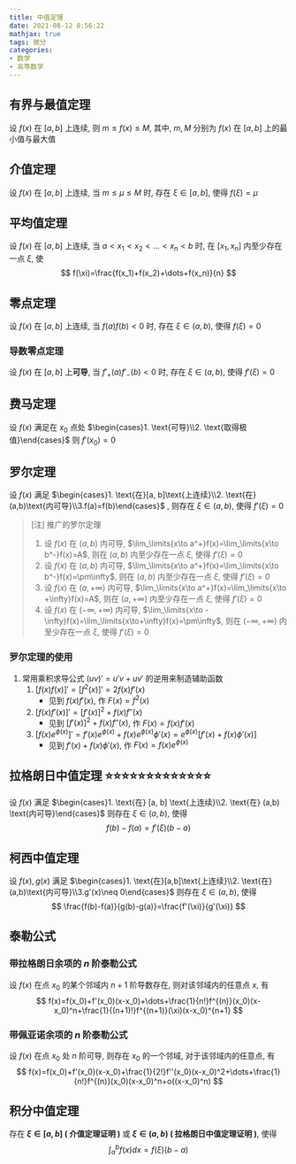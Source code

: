 ```yaml
---
title: 中值定理
date: 2021-08-12 8:56:22
mathjax: true
tags: 微分
categories: 
- 数学
- 高等数学
---
```


## 有界与最值定理

设 $f(x)$ 在 $[a, b]$ 上连续, 则 $m\leq f(x)\leq M$, 其中, $m, M$ 分别为 $f(x)$ 在 $[a, b]$ 上的最小值与最大值

## 介值定理

设 $f(x)$ 在 $[a, b]$ 上连续, 当 $m\leq\mu\leq M$ 时, 存在 $\xi\in[a,b]$, 使得 $f(\xi)=\mu$

## 平均值定理

设 $f(x)$ 在 $[a, b]$ 上连续, 当 $a<x_1<x_2<\dots<x_n<b$ 时, 在 $[x_1, x_n]$ 内至少存在一点 $\xi$, 使
$$
f(\xi)=\frac{f(x_1)+f(x_2)+\dots+f(x_n)}{n}
$$

<!-- more -->

## 零点定理

设 $f(x)$ 在 $[a, b]$ 上连续, 当 $f(a)f(b)<0$ 时, 存在 $\xi\in(a, b)$, 使得 $f(\xi)=0$

### 导数零点定理

设 $f(x)$ 在 $[a, b]$ 上**可导**, 当 $f'_+(a)f'_-(b)<0$ 时, 存在 $\xi\in(a,b)$, 使得 $f'(\xi)=0$

## 费马定理

设 $f(x)$ 满足在 $x_0$ 点处 $\begin{cases}1. \text{可导}\\2. \text{取得极值}\end{cases}$
则 $f'(x_0)=0$	

## 罗尔定理

设 $f(x)$ 满足 $\begin{cases}1. \text{在}[a, b]\text{上连续}\\2. \text{在}(a,b)\text{内可导}\\3.f(a)=f(b)\end{cases}$ , 则存在 $\xi\in (a,b)$, 使得 $f'(\xi)=0$

>[注] 推广的罗尔定理
>
>1. 设 $f(x)$ 在 $(a,b)$ 内可导, $\lim_\limits{x\to a^+}f(x)=\lim_\limits{x\to b^-}f(x)=A$, 则在 $(a, b)$ 内至少存在一点 $\xi$, 使得 $f'(\xi)=0$
>2. 设 $f(x)$ 在 $(a,b)$ 内可导, $\lim_\limits{x\to a^+}f(x)=\lim_\limits{x\to b^-}f(x)=\pm\infty$, 则在 $(a, b)$ 内至少存在一点 $\xi$, 使得 $f'(\xi)=0$
>3. 设 $f(x)$ 在 $(a,+\infty)$ 内可导, $\lim_\limits{x\to a^+}f(x)=\lim_\limits{x\to +\infty}f(x)=A$, 则在 $(a, +\infty)$ 内至少存在一点 $\xi$, 使得 $f'(\xi)=0$
>4. 设 $f(x)$ 在 $(-\infty, +\infty)$ 内可导, $\lim_\limits{x\to -\infty}f(x)=\lim_\limits{x\to+\infty}f(x)=\pm\infty$, 则在 $(-\infty, +\infty)$ 内至少存在一点 $\xi$, 使得 $f'(\xi)=0$

### 罗尔定理的使用

1. 常用乘积求导公式 $(uv)'=u'v+uv'$ 的逆用来制造辅助函数
   1. $[f(x)f(x)]'=[f^2(x)]'=2f(x)f'(x)$
      * 见到 $f(x)f'(x)$, 作 $F(x)=f^2(x)$
   2. $[f(x)f'(x)]'=[f'(x)]^2+f(x)f''(x)$
      * 见到 $[f'(x)]^2+f(x)f''(x)$, 作 $F(x)=f(x)f'(x)$
   3. $[f(x)e^{\phi(x)}]'=f'(x)e^{\phi(x)}+f(x)e^{\phi(x)}\phi'(x)=e^{\phi(x)}[f'(x)+f(x)\phi'(x)]$
      * 见到 $f'(x)+f(x)\phi'(x)$, 作 $F(x)=f(x)e^{\phi(x)}$

## 拉格朗日中值定理 ⭐️⭐️⭐️⭐️⭐️⭐️⭐️⭐️⭐️⭐️⭐️⭐️⭐️

设 $f(x)$ 满足 $\begin{cases}1. \text{在} [a, b] \text{上连续}\\2. \text{在} (a,b) \text{内可导}\end{cases}$
则存在 $\xi\in(a, b)$, 使得 
$$
f(b)-f(a)=f'(\xi)(b-a)
$$

## 柯西中值定理

设 $f(x),g(x)$ 满足 $\begin{cases}1. \text{在}[a,b]\text{上连续}\\2. \text{在}(a,b)\text{内可导}\\3.g'(x)\neq 0\end{cases}$
则存在 $\xi\in(a,b)$, 使得
$$
\frac{f(b)-f(a)}{g(b)-g(a)}=\frac{f'(\xi)}{g'(\xi)}
$$

## 泰勒公式

### 带拉格朗日余项的 $n$ 阶泰勒公式

设 $f(x)$ 在点 $x_0$ 的某个邻域内 $n+1$ 阶导数存在, 则对该邻域内的任意点 $x$, 有
$$
f(x)=f(x_0)+f'(x_0)(x-x_0)+\dots+\frac{1}{n!}f^{(n)}(x_0)(x-x_0)^n+\frac{1}{(n+1)!}f^{(n+1)}(\xi)(x-x_0)^{n+1}
$$

### 带佩亚诺余项的 $n$ 阶泰勒公式

设 $f(x)$ 在点 $x_0$ 处 $n$ 阶可导, 则存在 $x_0$ 的一个邻域, 对于该邻域内的任意点, 有
$$
f(x)=f(x_0)+f'(x_0)(x-x_0)+\frac{1}{2!}f''(x_0)(x-x_0)^2+\dots+\frac{1}{n!}f^{(n)}(x_0)(x-x_0)^n+o((x-x_0)^n)
$$

## 积分中值定理

存在 **$\xi\in [a, b]$ ( 介值定理证明 )** 或 **$\xi\in (a, b)$ ( 拉格朗日中值定理证明 )**, 使得
$$
\int_a^bf(x)dx=f(\xi)(b-a)
$$
